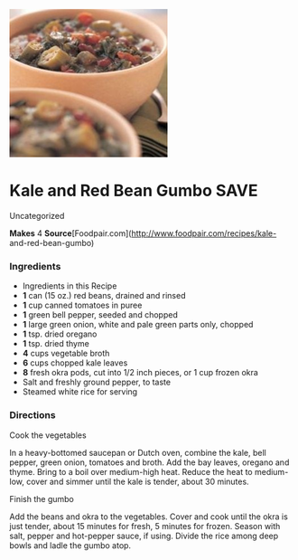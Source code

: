﻿

[![](./images/ba0c09c5-51bf-40bd-a2fb-5d6c28c77b48.jpg)](http://s3.amazonaws.com/foodpair-2/images/499387/large/img9l.jpg?1310521246)

#  Kale and Red Bean Gumbo SAVE

Uncategorized

 **Makes** 4 **Source**[Foodpair.com](http://www.foodpair.com/recipes/kale-
and-red-bean-gumbo)

###  Ingredients

  * Ingredients in this Recipe
  *  **1** can (15 oz.) red beans, drained and rinsed
  *  **1** cup canned tomatoes in puree
  *  **1** green bell pepper, seeded and chopped
  *  **1** large green onion, white and pale green parts only, chopped
  *  **1** tsp. dried oregano
  *  **1** tsp. dried thyme
  *  **4** cups vegetable broth
  *  **6** cups chopped kale leaves
  *  **8** fresh okra pods, cut into 1/2 inch pieces, or 1 cup frozen okra
  * Salt and freshly ground pepper, to taste
  * Steamed white rice for serving

###  Directions

Cook the vegetables

In a heavy-bottomed saucepan or Dutch oven, combine the kale, bell pepper,
green onion, tomatoes and broth. Add the bay leaves, oregano and thyme. Bring
to a boil over medium-high heat. Reduce the heat to medium-low, cover and
simmer until the kale is tender, about 30 minutes.

Finish the gumbo

Add the beans and okra to the vegetables. Cover and cook until the okra is
just tender, about 15 minutes for fresh, 5 minutes for frozen. Season with
salt, pepper and hot-pepper sauce, if using. Divide the rice among deep bowls
and ladle the gumbo atop.

